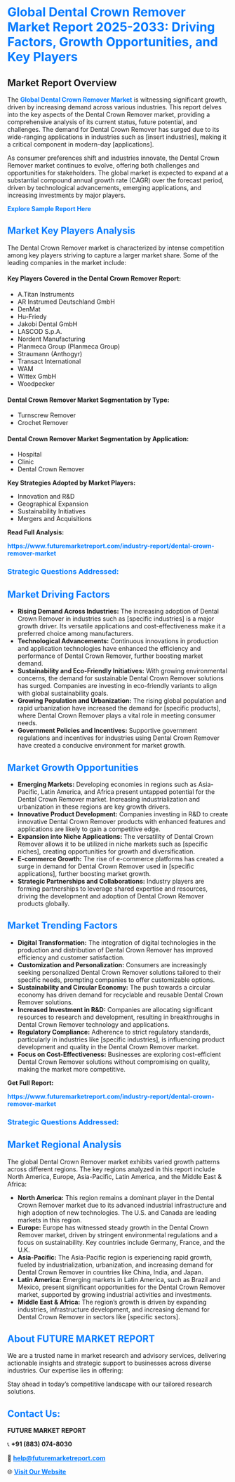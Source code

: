 <h1 style="color: #007BFF;">Global Dental Crown Remover Market Report 2025-2033: Driving Factors, Growth Opportunities, and Key Players</h1>

<section id="overview">
<h2>Market Report Overview</h2>
<p>The <a href="https://www.futuremarketreport.com/industry-report/dental-crown-remover-market" style="color: #007BFF; text-decoration: none;"><strong>Global Dental Crown Remover Market</strong></a> is witnessing significant growth, driven by increasing demand across various industries. This report delves into the key aspects of the Dental Crown Remover market, providing a comprehensive analysis of its current status, future potential, and challenges. The demand for Dental Crown Remover has surged due to its wide-ranging applications in industries such as [insert industries], making it a critical component in modern-day [applications].</p>
<p>As consumer preferences shift and industries innovate, the Dental Crown Remover market continues to evolve, offering both challenges and opportunities for stakeholders. The global market is expected to expand at a substantial compound annual growth rate (CAGR) over the forecast period, driven by technological advancements, emerging applications, and increasing investments by major players.</p>
</section>

<section id="overview">
<p><a href="https://www.futuremarketreport.com/request-sample/reportId=123452" style="color: #007BFF; text-decoration: none;"><strong>Explore Sample Report Here</strong></a></p>
</section>

<section id="key-players">
<h2 style="color: #007BFF;">Market Key Players Analysis</h2>
<p>The Dental Crown Remover market is characterized by intense competition among key players striving to capture a larger market share. Some of the leading companies in the market include:</p>
<h4>Key Players Covered in the Dental Crown Remover Report:</h4>
<ul><li>A.Titan Instruments</li><li>AR Instrumed Deutschland GmbH</li><li>DenMat</li><li>Hu-Friedy</li><li>Jakobi Dental GmbH</li><li>LASCOD S.p.A.</li><li>Nordent Manufacturing</li><li>Planmeca Group (Planmeca Group)</li><li>Straumann (Anthogyr)</li><li>Transact International</li><li>WAM</li><li>Wittex GmbH</li><li>Woodpecker</li></ul>
<h4>Dental Crown Remover Market Segmentation by Type:</h4>
<ul><li>Turnscrew Remover</li><li>Crochet Remover</li></ul>

<h4>Dental Crown Remover Market Segmentation by Application:</h4>
<ul><li>Hospital</li><li>Clinic</li><li>Dental Crown Remover</li></ul>
<p><strong>Key Strategies Adopted by Market Players:</strong></p>
<ul>
<li>Innovation and R&D</li>
<li>Geographical Expansion</li>
<li>Sustainability Initiatives</li>
<li>Mergers and Acquisitions</li>
</ul>
</section>

<section>
<p><strong>Read Full Analysis: </strong></p><a href="https://www.futuremarketreport.com/industry-report/dental-crown-remover-market" style="color: #007BFF; text-decoration: none;"><strong>https://www.futuremarketreport.com/industry-report/dental-crown-remover-market</strong></a>
<h3 style="color: #007BFF;">Strategic Questions Addressed:</h3>
</section>

<section id="driving-factors">
<h2 style="color: #007BFF;">Market Driving Factors</h2>
<ul>
<li><strong>Rising Demand Across Industries:</strong> The increasing adoption of Dental Crown Remover in industries such as [specific industries] is a major growth driver. Its versatile applications and cost-effectiveness make it a preferred choice among manufacturers.</li>
<li><strong>Technological Advancements:</strong> Continuous innovations in production and application technologies have enhanced the efficiency and performance of Dental Crown Remover, further boosting market demand.</li>
<li><strong>Sustainability and Eco-Friendly Initiatives:</strong> With growing environmental concerns, the demand for sustainable Dental Crown Remover solutions has surged. Companies are investing in eco-friendly variants to align with global sustainability goals.</li>
<li><strong>Growing Population and Urbanization:</strong> The rising global population and rapid urbanization have increased the demand for [specific products], where Dental Crown Remover plays a vital role in meeting consumer needs.</li>
<li><strong>Government Policies and Incentives:</strong> Supportive government regulations and incentives for industries using Dental Crown Remover have created a conducive environment for market growth.</li>
</ul>
</section>

<section id="growth-opportunities">
<h2 style="color: #007BFF;">Market Growth Opportunities</h2>
<ul>
<li><strong>Emerging Markets:</strong> Developing economies in regions such as Asia-Pacific, Latin America, and Africa present untapped potential for the Dental Crown Remover market. Increasing industrialization and urbanization in these regions are key growth drivers.</li>
<li><strong>Innovative Product Development:</strong> Companies investing in R&D to create innovative Dental Crown Remover products with enhanced features and applications are likely to gain a competitive edge.</li>
<li><strong>Expansion into Niche Applications:</strong> The versatility of Dental Crown Remover allows it to be utilized in niche markets such as [specific niches], creating opportunities for growth and diversification.</li>
<li><strong>E-commerce Growth:</strong> The rise of e-commerce platforms has created a surge in demand for Dental Crown Remover used in [specific applications], further boosting market growth.</li>
<li><strong>Strategic Partnerships and Collaborations:</strong> Industry players are forming partnerships to leverage shared expertise and resources, driving the development and adoption of Dental Crown Remover products globally.</li>
</ul>
</section>

<section id="trending-factors">
<h2 style="color: #007BFF;">Market Trending Factors</h2>
<ul>
<li><strong>Digital Transformation:</strong> The integration of digital technologies in the production and distribution of Dental Crown Remover has improved efficiency and customer satisfaction.</li>
<li><strong>Customization and Personalization:</strong> Consumers are increasingly seeking personalized Dental Crown Remover solutions tailored to their specific needs, prompting companies to offer customizable options.</li>
<li><strong>Sustainability and Circular Economy:</strong> The push towards a circular economy has driven demand for recyclable and reusable Dental Crown Remover solutions.</li>
<li><strong>Increased Investment in R&D:</strong> Companies are allocating significant resources to research and development, resulting in breakthroughs in Dental Crown Remover technology and applications.</li>
<li><strong>Regulatory Compliance:</strong> Adherence to strict regulatory standards, particularly in industries like [specific industries], is influencing product development and quality in the Dental Crown Remover market.</li>
<li><strong>Focus on Cost-Effectiveness:</strong> Businesses are exploring cost-efficient Dental Crown Remover solutions without compromising on quality, making the market more competitive.</li>
</ul>
</section>

<section>
<p><strong>Get Full Report: </strong></p><a href="https://www.futuremarketreport.com/industry-report/dental-crown-remover-market" style="color: #007BFF; text-decoration: none;"><strong>https://www.futuremarketreport.com/industry-report/dental-crown-remover-market</strong></a>
<h3 style="color: #007BFF;">Strategic Questions Addressed:</h3>
</section>


<section id="regional-analysis">
<h2 style="color: #007BFF;">Market Regional Analysis</h2>
<p>The global Dental Crown Remover market exhibits varied growth patterns across different regions. The key regions analyzed in this report include North America, Europe, Asia-Pacific, Latin America, and the Middle East & Africa:</p>
<ul>
<li><strong>North America:</strong> This region remains a dominant player in the Dental Crown Remover market due to its advanced industrial infrastructure and high adoption of new technologies. The U.S. and Canada are leading markets in this region.</li>
<li><strong>Europe:</strong> Europe has witnessed steady growth in the Dental Crown Remover market, driven by stringent environmental regulations and a focus on sustainability. Key countries include Germany, France, and the U.K.</li>
<li><strong>Asia-Pacific:</strong> The Asia-Pacific region is experiencing rapid growth, fueled by industrialization, urbanization, and increasing demand for Dental Crown Remover in countries like China, India, and Japan.</li>
<li><strong>Latin America:</strong> Emerging markets in Latin America, such as Brazil and Mexico, present significant opportunities for the Dental Crown Remover market, supported by growing industrial activities and investments.</li>
<li><strong>Middle East & Africa:</strong> The region’s growth is driven by expanding industries, infrastructure development, and increasing demand for Dental Crown Remover in sectors like [specific sectors].</li>
</ul>
</section>

<footer>
<h2 style="color: #007BFF;">About FUTURE MARKET REPORT</h2>
<p>We are a trusted name in market research and advisory services, delivering actionable insights and strategic support to businesses across diverse industries. Our expertise lies in offering:</p>

<p>Stay ahead in today’s competitive landscape with our tailored research solutions.</p>

<h2 style="color: #007BFF;">Contact Us:</h2>
<p><strong>FUTURE MARKET REPORT</strong></p>
<p>📞 <strong>+91 (883) 074-8030</strong></p>
<p>📧 <strong><a href="mailto:help@futuremarketreport.com" style="color: #007BFF;">help@futuremarketreport.com</a></strong></p>
<p>🌐 <strong><a href="https://www.futuremarketreport.com/" style="color: #007BFF;">Visit Our Website</a></strong></p>
</footer>